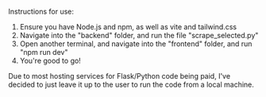 Instructions for use:

1. Ensure you have Node.js and npm, as well as vite and tailwind.css 
2. Navigate into the "backend" folder, and run the file "scrape_selected.py"
3. Open another terminal, and navigate into the "frontend" folder, and run "npm run dev"
4. You're good to go!



Due to most hosting services for Flask/Python code being paid, I've decided to just leave it up to the user to run the code from a local machine.